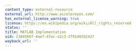 ```yaml
---
content_type: external-resource
external_url: http://www.accelereyes.com/
has_external_license_warning: true
license: https://en.wikipedia.org/wiki/All_rights_reserved
status: ''
title: MATLAB Implementation
uid: 2384568f-4ae7-4fac-a2c3-2f91d83d2427
wayback_url: ''
---
```

